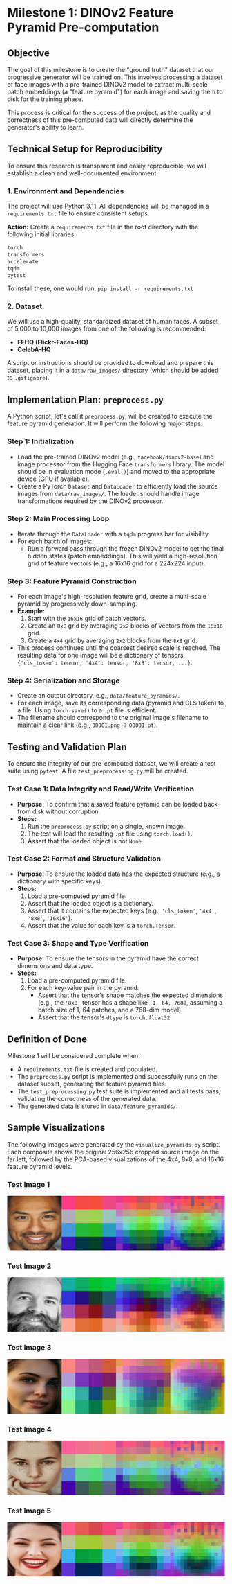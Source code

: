 # Milestone 1: DINOv2 Feature Pyramid Pre-computation

## Objective

The goal of this milestone is to create the "ground truth" dataset that our progressive generator will be trained on. This involves processing a dataset of face images with a pre-trained DINOv2 model to extract multi-scale patch embeddings (a "feature pyramid") for each image and saving them to disk for the training phase.

This process is critical for the success of the project, as the quality and correctness of this pre-computed data will directly determine the generator's ability to learn.

## Technical Setup for Reproducibility

To ensure this research is transparent and easily reproducible, we will establish a clean and well-documented environment.

### 1. Environment and Dependencies

The project will use Python 3.11. All dependencies will be managed in a `requirements.txt` file to ensure consistent setups.

**Action:** Create a `requirements.txt` file in the root directory with the following initial libraries:

```
torch
transformers
accelerate
tqdm
pytest
```

To install these, one would run:
`pip install -r requirements.txt`

### 2. Dataset

We will use a high-quality, standardized dataset of human faces. A subset of 5,000 to 10,000 images from one of the following is recommended:

*   **FFHQ (Flickr-Faces-HQ)**
*   **CelebA-HQ**

A script or instructions should be provided to download and prepare this dataset, placing it in a `data/raw_images/` directory (which should be added to `.gitignore`).

## Implementation Plan: `preprocess.py`

A Python script, let's call it `preprocess.py`, will be created to execute the feature pyramid generation. It will perform the following major steps:

### Step 1: Initialization

*   Load the pre-trained DINOv2 model (e.g., `facebook/dinov2-base`) and image processor from the Hugging Face `transformers` library. The model should be in evaluation mode (`.eval()`) and moved to the appropriate device (GPU if available).
*   Create a PyTorch `Dataset` and `DataLoader` to efficiently load the source images from `data/raw_images/`. The loader should handle image transformations required by the DINOv2 processor.

### Step 2: Main Processing Loop

*   Iterate through the `DataLoader` with a `tqdm` progress bar for visibility.
*   For each batch of images:
    *   Run a forward pass through the frozen DINOv2 model to get the final hidden states (patch embeddings). This will yield a high-resolution grid of feature vectors (e.g., a 16x16 grid for a 224x224 input).

### Step 3: Feature Pyramid Construction

*   For each image's high-resolution feature grid, create a multi-scale pyramid by progressively down-sampling.
*   **Example:**
    1.  Start with the `16x16` grid of patch vectors.
    2.  Create an `8x8` grid by averaging `2x2` blocks of vectors from the `16x16` grid.
    3.  Create a `4x4` grid by averaging `2x2` blocks from the `8x8` grid.
*   This process continues until the coarsest desired scale is reached. The resulting data for one image will be a dictionary of tensors: `{'cls_token': tensor, '4x4': tensor, '8x8': tensor, ...}`.

### Step 4: Serialization and Storage

*   Create an output directory, e.g., `data/feature_pyramids/`.
*   For each image, save its corresponding data (pyramid and CLS token) to a file. Using `torch.save()` to a `.pt` file is efficient.
*   The filename should correspond to the original image's filename to maintain a clear link (e.g., `00001.png` -> `00001.pt`).

## Testing and Validation Plan

To ensure the integrity of our pre-computed dataset, we will create a test suite using `pytest`. A file `test_preprocessing.py` will be created.

### Test Case 1: Data Integrity and Read/Write Verification

*   **Purpose:** To confirm that a saved feature pyramid can be loaded back from disk without corruption.
*   **Steps:**
    1.  Run the `preprocess.py` script on a single, known image.
    2.  The test will load the resulting `.pt` file using `torch.load()`.
    3.  Assert that the loaded object is not `None`.

### Test Case 2: Format and Structure Validation

*   **Purpose:** To ensure the loaded data has the expected structure (e.g., a dictionary with specific keys).
*   **Steps:**
    1.  Load a pre-computed pyramid file.
    2.  Assert that the loaded object is a dictionary.
    3.  Assert that it contains the expected keys (e.g., `'cls_token'`, `'4x4'`, `'8x8'`, `'16x16'`).
    4.  Assert that the value for each key is a `torch.Tensor`.

### Test Case 3: Shape and Type Verification

*   **Purpose:** To ensure the tensors in the pyramid have the correct dimensions and data type.
*   **Steps:**
    1.  Load a pre-computed pyramid file.
    2.  For each key-value pair in the pyramid:
        *   Assert that the tensor's shape matches the expected dimensions (e.g., the `'8x8'` tensor has a shape like `[1, 64, 768]`, assuming a batch size of 1, 64 patches, and a 768-dim model).
        *   Assert that the tensor's `dtype` is `torch.float32`.

## Definition of Done

Milestone 1 will be considered complete when:

*   A `requirements.txt` file is created and populated.
*   The `preprocess.py` script is implemented and successfully runs on the dataset subset, generating the feature pyramid files.
*   The `test_preprocessing.py` test suite is implemented and all tests pass, validating the correctness of the generated data.
*   The generated data is stored in `data/feature_pyramids/`.

## Sample Visualizations

The following images were generated by the `visualize_pyramids.py` script. Each composite shows the original 256x256 cropped source image on the far left, followed by the PCA-based visualizations of the 4x4, 8x8, and 16x16 feature pyramid levels.

### Test Image 1
![Test Image 1](https://raw.githubusercontent.com/timlawrenz/glowing-tribble/main/examples/visualizations/test_image_01.png)

### Test Image 2
![Test Image 2](https://raw.githubusercontent.com/timlawrenz/glowing-tribble/main/examples/visualizations/test_image_02.png)

### Test Image 3
![Test Image 3](https://raw.githubusercontent.com/timlawrenz/glowing-tribble/main/examples/visualizations/test_image_03.png)

### Test Image 4
![Test Image 4](https://raw.githubusercontent.com/timlawrenz/glowing-tribble/main/examples/visualizations/test_image_04.png)

### Test Image 5
![Test Image 5](https://raw.githubusercontent.com/timlawrenz/glowing-tribble/main/examples/visualizations/test_image_05.png)
